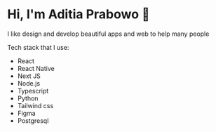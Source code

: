# Hi, I'm Aditia Prabowo 👋
 
I like design and develop beautiful apps and web to help many people

Tech stack that I use:
* React
* React Native
* Next JS
* Node.js
* Typescript
* Python
* Tailwind css
* Figma
* Postgresql
